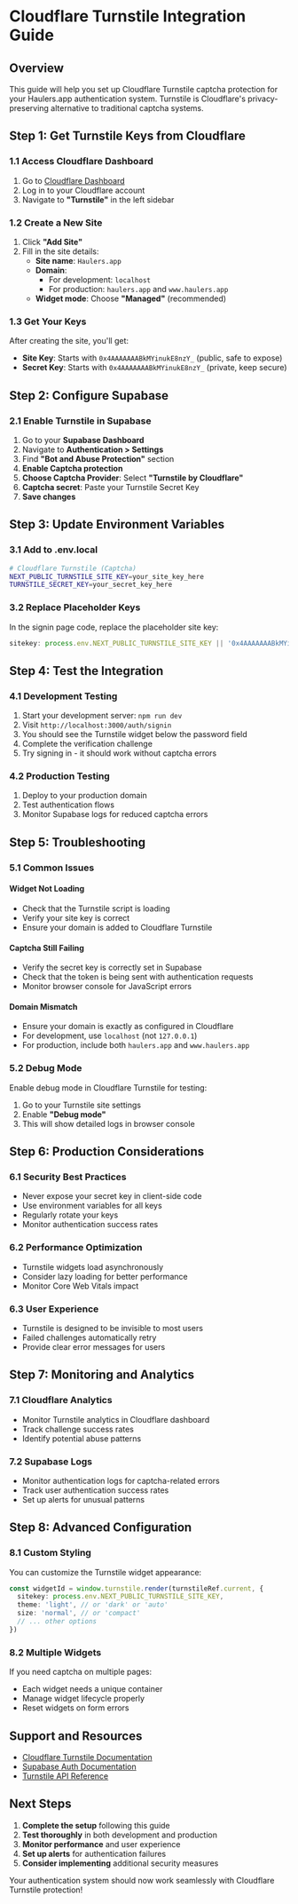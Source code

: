 # Cloudflare Turnstile Integration Guide

## Overview

This guide will help you set up Cloudflare Turnstile captcha protection for your Haulers.app authentication system. Turnstile is Cloudflare's privacy-preserving alternative to traditional captcha systems.

## Step 1: Get Turnstile Keys from Cloudflare

### 1.1 Access Cloudflare Dashboard
1. Go to [Cloudflare Dashboard](https://dash.cloudflare.com/)
2. Log in to your Cloudflare account
3. Navigate to **"Turnstile"** in the left sidebar

### 1.2 Create a New Site
1. Click **"Add Site"**
2. Fill in the site details:
   - **Site name**: `Haulers.app`
   - **Domain**: 
     - For development: `localhost`
     - For production: `haulers.app` and `www.haulers.app`
   - **Widget mode**: Choose **"Managed"** (recommended)

### 1.3 Get Your Keys
After creating the site, you'll get:
- **Site Key**: Starts with `0x4AAAAAAABkMYinukE8nzY_` (public, safe to expose)
- **Secret Key**: Starts with `0x4AAAAAAABkMYinukE8nzY_` (private, keep secure)

## Step 2: Configure Supabase

### 2.1 Enable Turnstile in Supabase
1. Go to your **Supabase Dashboard**
2. Navigate to **Authentication > Settings**
3. Find **"Bot and Abuse Protection"** section
4. **Enable Captcha protection**
5. **Choose Captcha Provider**: Select **"Turnstile by Cloudflare"**
6. **Captcha secret**: Paste your Turnstile Secret Key
7. **Save changes**

## Step 3: Update Environment Variables

### 3.1 Add to .env.local
```bash
# Cloudflare Turnstile (Captcha)
NEXT_PUBLIC_TURNSTILE_SITE_KEY=your_site_key_here
TURNSTILE_SECRET_KEY=your_secret_key_here
```

### 3.2 Replace Placeholder Keys
In the signin page code, replace the placeholder site key:
```typescript
sitekey: process.env.NEXT_PUBLIC_TURNSTILE_SITE_KEY || '0x4AAAAAAABkMYinukE8nzY_'
```

## Step 4: Test the Integration

### 4.1 Development Testing
1. Start your development server: `npm run dev`
2. Visit `http://localhost:3000/auth/signin`
3. You should see the Turnstile widget below the password field
4. Complete the verification challenge
5. Try signing in - it should work without captcha errors

### 4.2 Production Testing
1. Deploy to your production domain
2. Test authentication flows
3. Monitor Supabase logs for reduced captcha errors

## Step 5: Troubleshooting

### 5.1 Common Issues

#### Widget Not Loading
- Check that the Turnstile script is loading
- Verify your site key is correct
- Ensure your domain is added to Cloudflare Turnstile

#### Captcha Still Failing
- Verify the secret key is correctly set in Supabase
- Check that the token is being sent with authentication requests
- Monitor browser console for JavaScript errors

#### Domain Mismatch
- Ensure your domain is exactly as configured in Cloudflare
- For development, use `localhost` (not `127.0.0.1`)
- For production, include both `haulers.app` and `www.haulers.app`

### 5.2 Debug Mode
Enable debug mode in Cloudflare Turnstile for testing:
1. Go to your Turnstile site settings
2. Enable **"Debug mode"**
3. This will show detailed logs in browser console

## Step 6: Production Considerations

### 6.1 Security Best Practices
- Never expose your secret key in client-side code
- Use environment variables for all keys
- Regularly rotate your keys
- Monitor authentication success rates

### 6.2 Performance Optimization
- Turnstile widgets load asynchronously
- Consider lazy loading for better performance
- Monitor Core Web Vitals impact

### 6.3 User Experience
- Turnstile is designed to be invisible to most users
- Failed challenges automatically retry
- Provide clear error messages for users

## Step 7: Monitoring and Analytics

### 7.1 Cloudflare Analytics
- Monitor Turnstile analytics in Cloudflare dashboard
- Track challenge success rates
- Identify potential abuse patterns

### 7.2 Supabase Logs
- Monitor authentication logs for captcha-related errors
- Track user authentication success rates
- Set up alerts for unusual patterns

## Step 8: Advanced Configuration

### 8.1 Custom Styling
You can customize the Turnstile widget appearance:
```typescript
const widgetId = window.turnstile.render(turnstileRef.current, {
  sitekey: process.env.NEXT_PUBLIC_TURNSTILE_SITE_KEY,
  theme: 'light', // or 'dark' or 'auto'
  size: 'normal', // or 'compact'
  // ... other options
})
```

### 8.2 Multiple Widgets
If you need captcha on multiple pages:
- Each widget needs a unique container
- Manage widget lifecycle properly
- Reset widgets on form errors

## Support and Resources

- [Cloudflare Turnstile Documentation](https://developers.cloudflare.com/turnstile/)
- [Supabase Auth Documentation](https://supabase.com/docs/guides/auth)
- [Turnstile API Reference](https://developers.cloudflare.com/turnstile/get-started/)

## Next Steps

1. **Complete the setup** following this guide
2. **Test thoroughly** in both development and production
3. **Monitor performance** and user experience
4. **Set up alerts** for authentication failures
5. **Consider implementing** additional security measures

Your authentication system should now work seamlessly with Cloudflare Turnstile protection!

